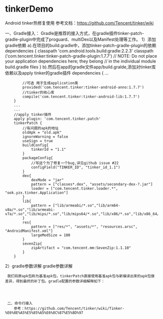 # tinkerDemo
Android tinker热修复使用
参考文档：https://github.com/Tencent/tinker/wiki


一、Gradle接入：
Gradle是推荐的接入方式，在gradle插件tinker-patch-gradle-plugin中完成了proguard、multiDex以及Manifest处理等工作。
  1）添加gradle依赖
        a).在项目的build.gradle中，添加tinker-patch-gradle-plugin的依赖
        dependencies {
                classpath 'com.android.tools.build:gradle:2.2.3'
                classpath ('com.tencent.tinker:tinker-patch-gradle-plugin:1.7.7')
                // NOTE: Do not place your application dependencies here; they belong
                // in the individual module build.gradle files
            }
        b).然后在app的gradle文件app/build.gralde,添加对tinker库依赖以及apply tinker的gradle插件
        dependencies {
            ...

            //可选 用于生成application类
            provided('com.tencent.tinker:tinker-android-anno:1.7.7')
            //tinker的核心库
            compile('com.tencent.tinker:tinker-android-lib:1.7.7')
        }
        ...
        ...
        //apply tinker插件
        apply plugin: 'com.tencent.tinker.patch'
        tinkerPatch {
            //有问题的apk的地址
            oldApk = "old.apk"
            ignoreWarning = false
            useSign = true
            buildConfig{
                tinkerId = "1.1"
            }
            packageConfig{
                //写这个为了修复一个bug,详见github issue #22
                configField("TINKER_ID", "tinker_id_1.1")
            }
            dex{
                dexMode = "jar"
                pattern = ["classes*.dex", "assets/secondary-dex-?.jar"]
                loader = ["com.tencent.tinker.loader.*", "ook.yzx.tinker.Application"]
            }
            lib{
                pattern = ["lib/armeabi/*.so","lib/arm64-v8a/*.so","lib/armeabi-v7a/*.so","lib/mips/*.so","lib/mips64/*.so","lib/x86/*.so","lib/x86_64/*.so"]
            }
            res{
                pattern = ["res/*", "assets/*", "resources.arsc", "AndroidManifest.xml"]
                largeModSize = 100
            }
            sevenZip{
                zipArtifact = "com.tencent.mm:SevenZip:1.1.10"
            }
        }
  2）gradle参数详解
     gradle参数详解

     我们将原apk包称为基准apk包，tinkerPatch直接使用基准apk包与新编译出来的apk包做差异，得到最终的补丁包。gradle配置的参数详细解释如下：

    


     二、命令行接入
        参考：https://github.com/Tencent/tinker/wiki/Tinker-%E6%8E%A5%E5%85%A5%E6%8C%87%E5%8D%97

